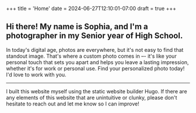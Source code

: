 +++
title = 'Home'
date = 2024-06-27T12:10:01-07:00
draft = true
+++

## Hi there! My name is Sophia, and I'm a photographer in my Senior year of High School.

In today's digital age, photos are everywhere, but it's not easy to find that standout image. That's where a custom photo comes in –- it's like your personal touch that sets you apart and helps you leave a lasting impression, whether it's for work or personal use. Find your personalized photo today! I'd love to work with you.






---
I built this website myself using the static website builder Hugo. If there are any elements of this website that are unintuitive or clunky, please don't hesitate to reach out and let me know so I can improve! 